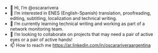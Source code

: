 - 👋 Hi, I’m @oscararivera
- 👀 I’m interested in ENES (English-Spanish) translation, proofreading, editing, subtitling, localization and technical writing.
- 🌱 I’m currently learning technical writing and working as part of a network monitoring team.
- 💞️ I’m looking to collaborate on projects that may need a pair of active eyes or a pair of active hands!
- 📫 How to reach me https://ar.linkedin.com/in/oscarariveraargentina

<!---
oscararivera/oscararivera is a ✨ special ✨ repository because its `README.md` (this file) appears on your GitHub profile.
You can click the Preview link to take a look at your changes.
--->

